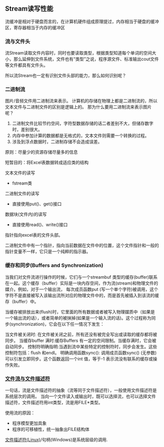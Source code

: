 ## Stream读写性能
流缓冲是相对于硬盘而言的，在计算机硬件组成原理提过，内存相当于硬盘的缓冲区，寄存器相当于内存的缓冲区

### 流与文件头
流Stream读取文件内容时，同时也要读取类型，根据类型知道每个单词的空间大小，那么延伸到文件系统，文件也有“类型”之说，程序源文件、标准输出cout文件等文件都具有文件头。

所以流Stream也一定有识别文件头部的能力，那么如何识别呢？

### 二进制流
图片/音频文件用二进制流来表示。
计算机的存储在物理上都是二进制流的，所以文本文件与二进制文件的区别是逻辑上的。
那为什么要用二进制流来表示图片呢？
1. 二进制文件比较节约空间，字符型数据存储的话二者差别不大，但储存数字时，差别很大。
2. 内存中参加计算的数据都是无格式的，文本文件则需要一个转换的过程。
3. 涉及到浮点数据时，二进制存储不会造成误差。

原则：尽量少的资源存储尽量多的信息

短暂目的：将Excel表数据转成适应类的结构

文本文件的读写

- fstream类

二进制文件的读写

- 直接使用put()、get()接口

数据块(文件内)的读写

- 直接使用read()、write()接口

指针指向excel表的文件头部。

二进制文件中有一个指针，指向当前数据在文件中的位置，这个文件指针和一般的指针变量不一样，它只是一个纯粹的指示器。

### 缓存和同步(Buffers and Synchronization)
当我们对文件流进行操作的时候，它们与一个streambuf 类型的缓存(buffer)联系在一起。这个缓存（buffer）实际是一块内存空间，作为流(stream)和物理文件的媒介。例如，对于一个输出流， 每次成员函数put (写一个单个字符)被调用，这个字符不是直接被写入该输出流所对应的物理文件中的，而是首先被插入到该流的缓存（buffer）中。

当缓存被排放出来(flush)时，它里面的所有数据或者被写入物理媒质中（如果是一个输出流的话），或者简单的被抹掉(如果是一个输入流的话)。这个过程称为同步(synchronization)，它会在以下任一情况下发生：

当文件被关闭时: 在文件被关闭之前，所有还没有被完全写出或读取的缓存都将被同步。
当缓存buffer 满时:缓存Buffers 有一定的空间限制。当缓存满时，它会被自动同步。
控制符明确指明:当遇到流中某些特定的控制符时，同步会发生。这些控制符包括：flush 和endl。
明确调用函数sync(): 调用成员函数sync() (无参数)可以引发立即同步。这个函数返回一个int 值，等于-1 表示流没有联系的缓存或操作失败。


### [文件流与文件描述符](https://www.cnblogs.com/liqiuhao/p/7676125.html)
一句话，流是文件描述符的抽象（流等同于文件描述符），一般使用文件描述符是系统层次的调用。
当向一个文件读入或输出时，既可以选择流，也可以选择文件描述符，文件描述符用int类型，流是用FILE*类型。

使用流的原因：

- 程序模型更加具象
- 程序的可移植性，统一抽象出FILE结构体

[文件描述符(Linux)](https://blog.csdn.net/kyang_823/article/details/79496362)/句柄(Windows)是系统层级的调用.